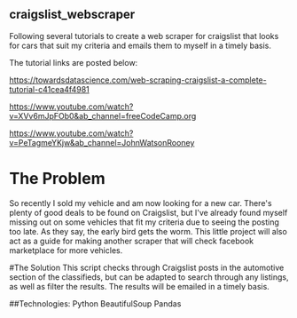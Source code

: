 ## craigslist_webscraper
Following several tutorials to create a web scraper for craigslist that looks for cars that suit my criteria and emails them to myself in a timely basis.

The tutorial links are posted below:

https://towardsdatascience.com/web-scraping-craigslist-a-complete-tutorial-c41cea4f4981

https://www.youtube.com/watch?v=XVv6mJpFOb0&ab_channel=freeCodeCamp.org

https://www.youtube.com/watch?v=PeTagmeYKjw&ab_channel=JohnWatsonRooney


# The Problem
So recently I sold my vehicle and am now looking for a new car. There's plenty of good deals to be found on Craigslist, but I've already found myself missing out on some vehicles that fit my criteria due to seeing the posting too late. As they say, the early bird gets the worm. This little project will also act as a guide for making another scraper that will check facebook marketplace for more vehicles.

#The Solution
This script checks through Craigslist posts in the automotive section of the classifieds, but can be adapted to search through any listings, as well as filter the results. The results will be emailed in a timely basis.

##Technologies:
Python
BeautifulSoup
Pandas
